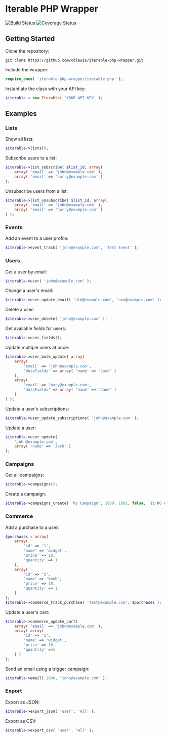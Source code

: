 # Iterable PHP Wrapper

[![Build Status](https://travis-ci.org/cdlewis/iterable-php-wrapper.svg?branch=master)](https://travis-ci.org/cdlewis/iterable-php-wrapper)
[![Coverage Status](https://coveralls.io/repos/cdlewis/iterable-php-wrapper/badge.svg?branch=master)](https://coveralls.io/r/cdlewis/iterable-php-wrapper?branch=master)

## Getting Started

Clone the repository:
```shell
git clone https://github.com/cdlewis/iterable-php-wrapper.git
```

Include the wrapper:
```php
require_once( 'iterable-php-wrapper/iterable.php' );
```

Instantiate the class with your API key:
```php
$iterable = new Iterable( 'YOUR API KEY' );
```

## Examples

### Lists

Show all lists:
```php
$iterable->lists();
```

Subscribe users to a list:
```php
$iterable->list_subscribe( $list_id, array(
	array( 'email' => 'john@example.com' ),
	array( 'email' => 'harry@example.com' )
);
```

Unsubscribe users from a list:
```php
$iterable->list_unsubscribe( $list_id, array(
	array( 'email' => 'john@example.com' ),
	array( 'email' => 'harry@example.com' )
) );
```

### Events
Add an event to a user profile:
```php
$iterable->event_track( 'john@example.com', 'Test Event' );
```

### Users

Get a user by email:
```php
$iterable->user( 'john@example.com' );
```

Change a user's email:
```php
$iterable->user_update_email( 'old@example.com', 'new@example.com' );
```

Delete a user:
```php
$iterable->user_delete( 'john@example.com' );
```

Get available fields for users:
```php
$iterable->user_fields();
```

Update multiple users at once:
```php
$iterable->user_bulk_update( array(
    array(
        'email' => 'john@example.com',
        'dataFields' => array( 'name' => 'Jack' )
    ),
    array(
        'email' => 'mary@example.com',
        'dataFields' => array( 'name' => 'Jane' )
    )
) );
```

Update a user's subscriptions:
```php
$iterable->user_update_subscriptions( 'john@example.com' );
```

Update a user:
```php
$iterable->user_update(
    'john@example.com',
    array( 'name' => 'Jack' )
);
```

### Campaigns

Get all campaigns:
```php
$iterable->campaigns();
```

Create a campaign:
```php
$iterable->campaigns_create( 'My Campaign', 1600, 1601, false, '11:00 AM' );
```

### Commerce
Add a purchase to a user:
```php
$purchases = array(
    array(
        'id' => '1',
        'name' => 'widget',
        'price' => 10,
        'quantity' => 1
    ),
    array(
        'id' => '2',
        'name' => 'knob',
        'price' => 10,
        'quantity' => 1
    )
);
$iterable->commerce_track_purchase( 'test@example.com', $purchases );
```

Update a user's cart:
```php
$iterable->commerce_update_cart(
    array( 'email' => 'john@example.com' ),
    array( array(
        'id' => '1',
        'name' => 'widget',
        'price' => 10,
        'quantity' =>1
    ) )
);
```

Send an email using a trigger campaign:
```php
$iterable->email( 1600, 'john@example.com' );
```

### Export

Export as JSON:
```php
$iterable->export_json( 'user', 'All' );
```

Export as CSV:
```php
$iterable->export_csv( 'user', 'All' );
```
